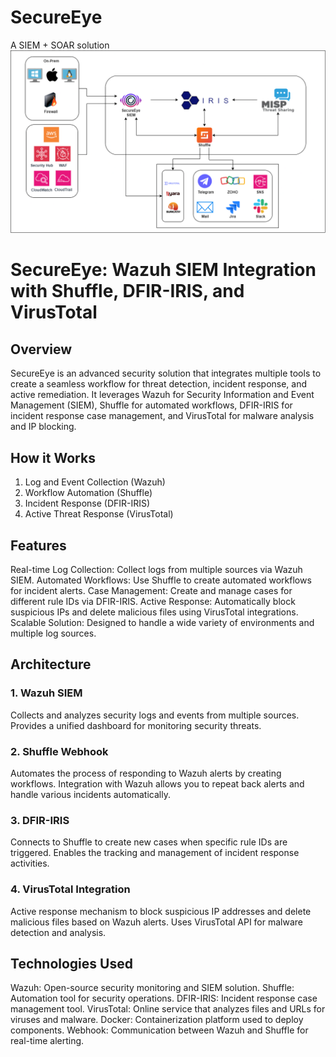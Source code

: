 # SecureEye
A SIEM + SOAR solution
![alt text](https://github.com/dip-os/SecureEye/blob/main/SecureEye-SOC-Sub-Suvadip/secureEye.png?raw=true)
# SecureEye: Wazuh SIEM Integration with Shuffle, DFIR-IRIS, and VirusTotal
## Overview
SecureEye is an advanced security solution that integrates multiple tools to create a seamless workflow for threat detection, incident response, and active remediation. It leverages Wazuh for Security Information and Event Management (SIEM), Shuffle for automated workflows, DFIR-IRIS for incident response case management, and VirusTotal for malware analysis and IP blocking.



## How it Works
1. Log and Event Collection (Wazuh)
2. Workflow Automation (Shuffle)
3. Incident Response (DFIR-IRIS)
4. Active Threat Response (VirusTotal)

## Features
Real-time Log Collection: Collect logs from multiple sources via Wazuh SIEM.
Automated Workflows: Use Shuffle to create automated workflows for incident alerts.
Case Management: Create and manage cases for different rule IDs via DFIR-IRIS.
Active Response: Automatically block suspicious IPs and delete malicious files using VirusTotal integrations.
Scalable Solution: Designed to handle a wide variety of environments and multiple log sources.

## Architecture
### 1. Wazuh SIEM
Collects and analyzes security logs and events from multiple sources.
Provides a unified dashboard for monitoring security threats.
### 2. Shuffle Webhook
Automates the process of responding to Wazuh alerts by creating workflows.
Integration with Wazuh allows you to repeat back alerts and handle various incidents automatically.
### 3. DFIR-IRIS
Connects to Shuffle to create new cases when specific rule IDs are triggered.
Enables the tracking and management of incident response activities.
### 4. VirusTotal Integration
Active response mechanism to block suspicious IP addresses and delete malicious files based on Wazuh alerts.
Uses VirusTotal API for malware detection and analysis.

## Technologies Used
Wazuh: Open-source security monitoring and SIEM solution.
Shuffle: Automation tool for security operations.
DFIR-IRIS: Incident response case management tool.
VirusTotal: Online service that analyzes files and URLs for viruses and malware.
Docker: Containerization platform used to deploy components.
Webhook: Communication between Wazuh and Shuffle for real-time alerting.
